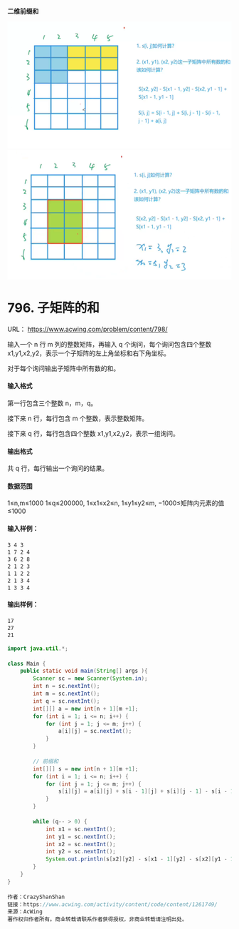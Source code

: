**二维前缀和**

<img src="../_ac_base_images/image-20210522110044680.png" alt="image-20210522110044680" style="zoom:50%;" />

<img src="../_ac_base_images/image-20210522105539073.png" alt="image-20210522105539073" style="zoom:50%;" />

# 796. 子矩阵的和

URL： https://www.acwing.com/problem/content/798/

输入一个 n 行 m 列的整数矩阵，再输入 q 个询问，每个询问包含四个整数 x1,y1,x2,y2，表示一个子矩阵的左上角坐标和右下角坐标。

对于每个询问输出子矩阵中所有数的和。

#### 输入格式

第一行包含三个整数 n，m，q。

接下来 n 行，每行包含 m 个整数，表示整数矩阵。

接下来 q 行，每行包含四个整数 x1,y1,x2,y2，表示一组询问。

#### 输出格式

共 q 行，每行输出一个询问的结果。

#### 数据范围

1≤n,m≤1000
1≤q≤200000,
1≤x1≤x2≤n,
1≤y1≤y2≤m,
−1000≤矩阵内元素的值≤1000

#### 输入样例：

```
3 4 3
1 7 2 4
3 6 2 8
2 1 2 3
1 1 2 2
2 1 3 4
1 3 3 4
```

#### 输出样例：

```
17
27
21
```



```java
import java.util.*;

class Main {
    public static void main(String[] args ){
        Scanner sc = new Scanner(System.in);
        int n = sc.nextInt();
        int m = sc.nextInt();
        int q = sc.nextInt();
        int[][] a = new int[n + 1][m +1];
        for (int i = 1; i <= n; i++) {
            for (int j = 1; j <= m; j++) {
                a[i][j] = sc.nextInt();
            }
        }

        // 前缀和
        int[][] s = new int[n + 1][m +1];
        for (int i = 1; i <= n; i++) {
            for (int j = 1; j <= m; j++) {
                s[i][j] = a[i][j] + s[i - 1][j] + s[i][j - 1] - s[i - 1][j - 1];
            }
        }

        while (q-- > 0) {
            int x1 = sc.nextInt();
            int y1 = sc.nextInt();
            int x2 = sc.nextInt();
            int y2 = sc.nextInt();
            System.out.println(s[x2][y2] - s[x1 - 1][y2] - s[x2][y1 - 1] + s[x1 - 1][y1 - 1]);
        }
    }
}

作者：CrazyShanShan
链接：https://www.acwing.com/activity/content/code/content/1261749/
来源：AcWing
著作权归作者所有。商业转载请联系作者获得授权，非商业转载请注明出处。
```

